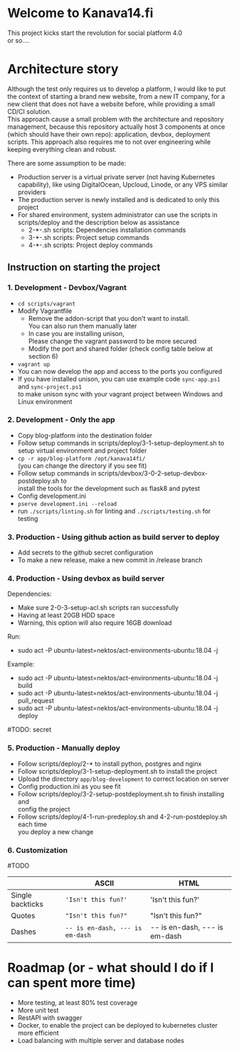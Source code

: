 
# Welcome to Kanava14.fi  
This project kicks start the revolution for social platform 4.0      
or so....  
  
# Architecture story  
  
Although the test only requires us to develop a platform, I would like to put the context of starting a brand new website, from a new IT company, for a new client that does not have a website before, while providing a small CD/CI solution.  
This approach cause a small problem with the architecture and repository management, because this repository actually host 3 components at once (which should have their own repo): application, devbox, deployment scripts. This approach also requires me to not over engineering while keeping everything clean and robust.   
  
There are some assumption to be made:  
- Production server is a virtual private server (not having Kubernetes capability), like using DigitalOcean, Upcloud, Linode, or any VPS similar providers  
- The production server is newly installed and is dedicated to only this project  
- For shared environment, system administrator can use the scripts in scripts/deploy and the description below as assistance  
  - 2-*-.sh scripts: Dependencies installation commands  
  - 3-*-.sh scripts: Project setup commands  
  - 4-*-.sh scripts: Project deploy commands  
  
## Instruction on starting the project  
  
### 1. Development - Devbox/Vagrant  
  
- `cd scripts/vagrant`  
- Modify Vagrantfile  
  - Remove the addon-script that you don't want to install.  
      You can also run them manually later  
  - In case you are installing unison,  
      Please change the vagrant password to be more secured  
  - Modify the port and shared folder (check config table below at section 6)  
- `vagrant up`  
- You can now develop the app and access to the ports you configured  
- If you have installed unison, you can use example code `sync-app.ps1` and `sync-project.ps1`  
  to make unison sync with your vagrant project between Windows and Linux environment  
  
### 2. Development - Only the app  
  
- Copy blog-platform into the destination folder  
- Follow setup commands in scripts/deploy/3-1-setup-deployment.sh to  
  setup virtual environment and project folder  
- `cp -r app/blog-platform /opt/kanava14fi/`  
  (you can change the directory if you see fit)  
- Follow setup commands in scripts/devbox/3-0-2-setup-devbox-postdeploy.sh to  
  install the tools for the development such as flask8 and pytest  
- Config development.ini  
- `pserve development.ini --reload`  
- run `./scripts/linting.sh` for linting and `./scripts/testing.sh` for testing   
  
### 3. Production - Using github action as build server to deploy  
  
- Add secrets to the github secret configuration  
- To make a new release, make a new commit in /release branch  
  
### 4. Production - Using devbox as build server  
  
Dependencies:  
- Make sure 2-0-3-setup-acl.sh scripts ran successfully  
- Having at least 20GB HDD space  
- Warning, this option will also require 16GB download   
  
Run:  
- sudo act -P ubuntu-latest=nektos/act-environments-ubuntu:18.04 -j <event>  
  
Example:  
- sudo act -P ubuntu-latest=nektos/act-environments-ubuntu:18.04 -j build  
- sudo act -P ubuntu-latest=nektos/act-environments-ubuntu:18.04 -j pull_request  
- sudo act -P ubuntu-latest=nektos/act-environments-ubuntu:18.04 -j deploy  
  
#TODO: secret  
  
### 5. Production - Manually deploy  
  
- Follow scripts/deploy/2-* to install python, postgres and nginx  
- Follow scripts/deploy/3-1-setup-deployment.sh to install the project  
- Upload the directory `app/blog-development` to correct location on server  
- Config production.ini as you see fit  
- Follow scripts/deploy/3-2-setup-postdeployment.sh to finish installing and  
  config the project  
- Follow scripts/deploy/4-1-run-predeploy.sh and 4-2-run-postdeploy.sh each time  
  you deploy a new change  
  
### 6. Customization  
  
#TODO  
  
|                |ASCII                          |HTML                         |  
|----------------|-------------------------------|-----------------------------|  
|Single backticks|`'Isn't this fun?'`            |'Isn't this fun?'            |  
|Quotes          |`"Isn't this fun?"`            |"Isn't this fun?"            |  
|Dashes          |`-- is en-dash, --- is em-dash`|-- is en-dash, --- is em-dash|  
  
# Roadmap (or - what should I do if I can spent more time)  
  
- More testing, at least 80% test coverage  
- More unit test  
- RestAPI with swagger  
- Docker, to enable the project can be deployed to kubernetes cluster more efficient  
- Load balancing with multiple server and database nodes
